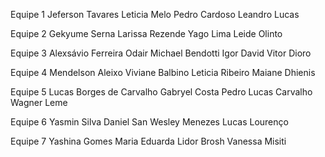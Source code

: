 Equipe 1
Jeferson Tavares
Leticia Melo
Pedro Cardoso
Leandro Lucas

Equipe 2
Gekyume Serna
Larissa Rezende
Yago Lima
Leide Olinto

Equipe 3
Alexsávio Ferreira
Odair Michael Bendotti
Igor David
Vitor Dioro

Equipe 4
Mendelson Aleixo
Viviane Balbino
Leticia Ribeiro
Maiane Dhienis

Equipe 5
Lucas Borges de Carvalho
Gabryel Costa
Pedro Lucas Carvalho
Wagner Leme

Equipe 6
Yasmin Silva
Daniel San
Wesley Menezes
Lucas Lourenço

Equipe 7
Yashina Gomes
Maria Eduarda
Lidor Brosh
Vanessa Misiti

